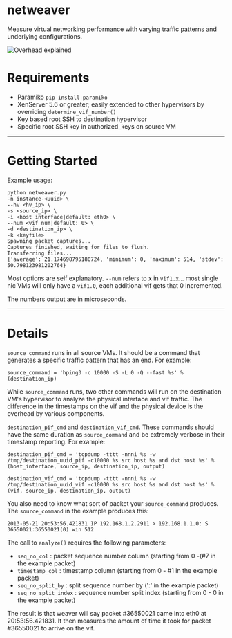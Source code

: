 netweaver
=========

Measure virtual networking performance with varying traffic patterns and underlying configurations.

![Overhead explained](https://raw.github.com/andyhky/netweaver/master/netweaver.png "overhead explained")

Requirements
==

* Paramiko `pip install paramiko`
* XenServer 5.6 or greater; easily extended to other hypervisors by overriding `determine_vif_number()`
* Key based root SSH to destination hypervisor
* Specific root SSH key in authorized_keys on source VM

- - -

Getting Started
==

Example usage:

	python netweaver.py
	-n instance-<uuid> \
	--hv <hv_ip> \
	-s <source_ip> \
	-i <host interface|default: eth0> \
	--num <vif num|default: 0> \
	-d <destination_ip> \
	-k <keyfile>
	Spawning packet captures...
	Captures finished, waiting for files to flush.
	Transferring files...
	{'average': 21.174698795180724, 'minimum': 0, 'maximum': 514, 'stdev': 50.798123981202764}

Most options are self explanatory. `--num` refers to x in `vif1.x`… most single nic VMs will only have a `vif1.0`, each additional vif gets that 0 incremented.

The numbers output are in microseconds.
- - -

Details
===
`source_command` runs in all source VMs. It should be a command that generates a specific traffic pattern that has an end. For example:

	source_command = 'hping3 -c 10000 -S -L 0 -Q --fast %s' % (destination_ip)

While `source_command` runs, two other commands will run on the destination VM's hypervisor to analyze the physical interface and vif traffic. The difference in the timestamps on the vif and the physical device is the overhead by various components.

`destination_pif_cmd` and `destination_vif_cmd`. These commands should have the same duration as `source_command` and be extremely verbose in their timestamp reporting. For example:

	destination_pif_cmd = 'tcpdump -tttt -nnni %s -w /tmp/destination_uuid_pif -c10000 %s src host %s and dst host %s' % (host_interface, source_ip, destination_ip, output)

	destination_vif_cmd = 'tcpdump -tttt -nnni %s -w /tmp/destination_uuid_vif -c10000 %s src host %s and dst host %s' % (vif, source_ip, destination_ip, output)

You also need to know what sort of packet your `source_command` produces. The `source_command` in the example produces this:

	2013-05-21 20:53:56.421831 IP 192.168.1.2.2911 > 192.168.1.1.0: S 36550021:36550021(0) win 512

The call to `analyze()` requires the following parameters:

* `seq_no_col` : packet sequence number column (starting from 0 -(#7 in the example packet)
* `timestamp_col` : timestamp column (starting from 0 - #1 in the example packet)
* `seq_no_split_by` : split sequence number by (':' in the example packet)
* `seq_no_split_index` : sequence number split index (starting from 0 - 0 in the example packet)

The result is that weaver will say packet #36550021 came into eth0 at 20:53:56.421831. It then measures the amount of time it took for packet #36550021 to arrive on the vif.
